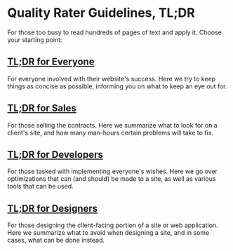 # Quality Rater Guidelines, TL;DR

For those too busy to read hundreds of pages of text and apply it. Choose your starting point:

## [TL;DR for Everyone](./for-everyone)

For everyone involved with their website's success. Here we try to keep things as concise as possible, informing you on what to keep an eye out for.

## [TL;DR for Sales](./for-sales)

For those selling the contracts. Here we summarize what to look for on a client's site, and how many man-hours certain problems will take to fix.

## [TL;DR for Developers](./for-developers)

For those tasked with implementing everyone's wishes. Here we go over optimizations that can (and should) be made to a site, as well as various tools that can be used.

## [TL;DR for Designers](./for-designers)

For those designing the client-facing portion of a site or web application. Here we summarize what to avoid when designing a site, and in some cases, what can be done instead.
